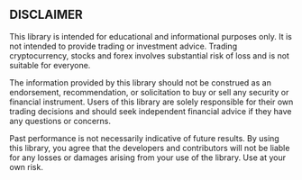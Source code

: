 ## DISCLAIMER

This library is intended for educational and informational purposes only. It is
not intended to provide trading or investment advice. Trading cryptocurrency,
stocks and forex involves substantial risk of loss and is not suitable for everyone.

The information provided by this library should not be construed as an endorsement,
recommendation, or solicitation to buy or sell any security or financial instrument.
Users of this library are solely responsible for their own trading decisions and
should seek independent financial advice if they have any questions or concerns.

Past performance is not necessarily indicative of future results. By using this
library, you agree that the developers and contributors will not be liable for any
losses or damages arising from your use of the library. Use at your own risk.